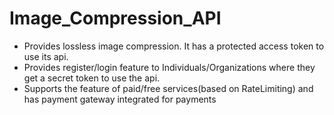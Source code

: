 # Image_Compression_API
- Provides lossless image compression. It has a protected access token to use its api.
- Provides register/login feature to Individuals/Organizations where they get a secret token to use the api.
- Supports the feature of paid/free services(based on RateLimiting) and has payment gateway integrated for payments
